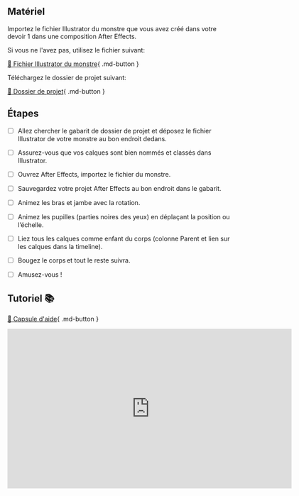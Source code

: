 ## Matériel

Importez le fichier Illustrator du monstre que vous avez créé dans votre devoir 1 dans une composition After Effects.   

Si vous ne l'avez pas, utilisez le fichier suivant:   

[📁 Fichier Illustrator du monstre](https://cmontmorency365.sharepoint.com/:u:/s/TIM-582214-Animation2d77/EQoG7ED_QzRPv_RJhrO3fj8BRWjVDYRXHDe0L_y4ekfEmw?e=qzDgTm){ .md-button }  

Téléchargez le dossier de projet suivant:   

[📁 Dossier de projet](https://cmontmorency365.sharepoint.com/:f:/s/TIM-582214-Animation2d77/EhzUB0lTSO9Ehv18Q2naNSMBikNXXcw6-kzL57D-53bdPw?e=6oIxgt){ .md-button }       

      


## Étapes
- [ ] Allez chercher le gabarit de dossier de projet et déposez le fichier Illustrator de votre monstre au bon endroit dedans.
- [ ] Assurez-vous que vos calques sont bien nommés et classés dans Illustrator.
- [ ] Ouvrez After Effects, importez le fichier du monstre.
- [ ] Sauvegardez votre projet After Effects au bon endroit dans le gabarit.
- [ ] Animez les bras et jambe avec la rotation.
- [ ] Animez les pupilles (parties noires des yeux) en déplaçant la position ou l’échelle.
- [ ] Liez tous les calques comme enfant du corps (colonne Parent et lien sur les calques dans la timeline).
- [ ] Bougez le corps et tout le reste suivra.
- [ ] Amusez-vous !

      

## Tutoriel 📚
[📁 Capsule d'aide](https://cmontmorency365.sharepoint.com/:v:/s/TIM-582214-Animation2d77/Eb_kyJVYByNIvdjoE0UM1loBeb3hOO6SW_8WpTERvg2YQw?e=IVUL6C){ .md-button }       

<iframe src="https://cmontmorency365.sharepoint.com/sites/TIM-582214-Animation2d77/_layouts/15/embed.aspx?UniqueId=95c8e4bf-0758-4823-bdd8-e813450cd65a&embed=%7B%22ust%22%3Atrue%2C%22hv%22%3A%22CopyEmbedCode%22%7D&referrer=StreamWebApp&referrerScenario=EmbedDialog.Create" width="640" height="360" frameborder="0" scrolling="no" allowfullscreen title="cours03_monstre_demo.mov"></iframe>
